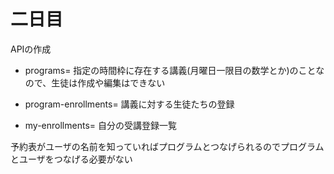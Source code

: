 # 二日目

APIの作成
- programs= 指定の時間枠に存在する講義(月曜日一限目の数学とか)のことなので、生徒は作成や編集はできない

- program-enrollments= 講義に対する生徒たちの登録

- my-enrollments= 自分の受講登録一覧

予約表がユーザの名前を知っていればプログラムとつなげられるのでプログラムとユーザをつなげる必要がない
